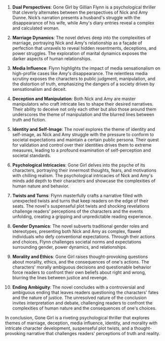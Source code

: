 1. **Dual Perspectives**: Gone Girl by Gillian Flynn is a psychological thriller that cleverly alternates between the perspectives of Nick and Amy Dunne. Nick’s narration presents a husband's struggle with the disappearance of his wife, while Amy's diary entries reveal a complex and calculated woman.

2. **Marriage Dynamics**: The novel delves deep into the complexities of marriage, portraying Nick and Amy's relationship as a façade of perfection that unravels to reveal hidden resentments, deceptions, and power struggles. The exploration of marital dynamics exposes the darker aspects of human relationships.

3. **Media Influence**: Flynn highlights the impact of media sensationalism on high-profile cases like Amy's disappearance. The relentless media scrutiny exposes the characters to public judgment, manipulation, and the distortion of truth, emphasizing the dangers of a society driven by sensationalism and deceit.

4. **Deception and Manipulation**: Both Nick and Amy are master manipulators who craft intricate lies to shape their desired narratives. Their ability to deceive not only each other but also those around them underscores the theme of manipulation and the blurred lines between truth and fiction.

5. **Identity and Self-Image**: The novel explores the theme of identity and self-image, as Nick and Amy struggle with the pressure to conform to societal expectations and maintain a certain public persona. Their quest for validation and control over their identities drives them to extreme measures, leading to a profound examination of self-perception and societal standards.

6. **Psychological Intricacies**: Gone Girl delves into the psyche of its characters, portraying their innermost thoughts, fears, and motivations with chilling realism. The psychological intricacies of Nick and Amy's minds add depth to their characters and showcase the complexities of human nature and behavior.

7. **Twists and Turns**: Flynn masterfully crafts a narrative filled with unexpected twists and turns that keep readers on the edge of their seats. The novel's suspenseful plot twists and shocking revelations challenge readers' perceptions of the characters and the events unfolding, creating a gripping and unpredictable reading experience.

8. **Gender Dynamics**: The novel subverts traditional gender roles and stereotypes, presenting both Nick and Amy as complex, flawed individuals who defy conventional expectations. Through their actions and choices, Flynn challenges societal norms and expectations surrounding gender, power dynamics, and relationships.

9. **Morality and Ethics**: Gone Girl raises thought-provoking questions about morality, ethics, and the consequences of one's actions. The characters' morally ambiguous decisions and questionable behavior force readers to confront their own beliefs about right and wrong, blurring the lines between justice and revenge.

10. **Ending Ambiguity**: The novel concludes with a controversial and ambiguous ending that leaves readers questioning the characters' fates and the nature of justice. The unresolved nature of the conclusion invites interpretation and debate, challenging readers to confront the complexities of human nature and the consequences of one's choices.

In conclusion, Gone Girl is a riveting psychological thriller that explores themes of marriage, deception, media influence, identity, and morality with intricate character development, suspenseful plot twists, and a thought-provoking narrative that challenges readers' perceptions of truth and reality.